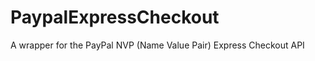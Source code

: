 PaypalExpressCheckout
=====================

A wrapper for the PayPal NVP (Name Value Pair) Express Checkout API
